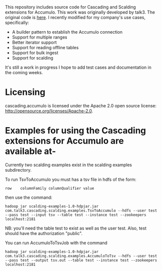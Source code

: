 This repository includes source code for Cascading and Scalding extensions for Accumulo.  This work was originally 
developed by talk3.  The original code is [here](https://github.com/airawat/cascading.accumulo). I recently modified for 
my company's use cases, specifically:
- A builder pattern to establish the Accumulo connection
- Support for multiple ranges
- Better iterator support
- Support for reading offline tables
- Support for bulk ingest
- Support for scalding

It's still a work in progress I hope to add test cases and documentation in the coming weeks.

Licensing
=========
cascading.accumulo is licensed under the Apache 2.0 open source license: 
http://opensource.org/licenses/Apache-2.0.

Examples for using the Cascading extensions for Accumulo are available at-
=========================================================================== 

Currently two scalding examples exist in the scalding examples subdirectory.

To run TsvToAccumulo you must has a tsv file in hdfs of the form:
```
row    columnFamily columnQualifier value
```

then use the command:
```
hadoop jar scalding-examples-1.0-hdpjar.jar com.talk3.cascading.scalding.examples.TsvToAccumulo --hdfs --user test 
--pass test --input tsv --table test --instance test --zookeepers localhost:2181
```

NB: you'll need the table test to exist as well as the user test.  Also, test should have the authorization "public".

You can run AccumuloToTsvJob with the command
```
hadoop jar scalding-examples-1.0-hdpjar.jar com.talk3.cascading.scalding.examples.AccumuloToTsv --hdfs --user test 
--pass test --output tsv.out --table test --instance test --zookeepers localhost:2181
```
